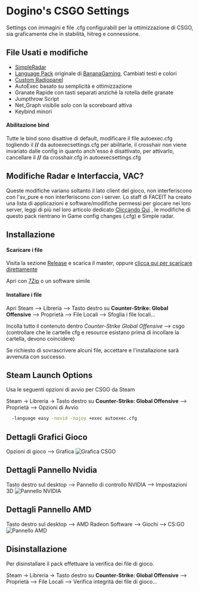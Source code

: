 
# Dogino's CSGO Settings

Settings con immagini e file .cfg configurabili per la ottimizzazione di CSGO, sia graficamente che in stabilità, hitreg e connessione.

## File Usati e modifiche

 - [SimpleRadar](https://readtldr.gg/simpleradar)
 - [Language Pack](https://maximhere.me/customizations/) originale di [BananaGaming](https://www.youtube.com/channel/UCPKbW1excf-E7Tmwom1AgkQ), Cambiati testi e colori
 - [Custom Radiopanel](https://steamcommunity.com/app/730/discussions/0/2552901289729641277/)
 - AutoExec basato su semplicità e ottimizzazione
 - Granate Rapide con tasti separati anziché la rotella delle granate
 - Jumpthrow Script
 - Net_Graph visibile solo con la scoreboard attiva
 - Keybind minori

#### Abilitazione bind
 Tutte le bind sono disattive di default, modificare il file autoexec.cfg togliendo il **//** da autoexecsettings.cfg per abilitarle, il crosshair non viene invariato dalle config in quanto anch'esso è disattivato, per attivarlo, cancellare il **//** da crosshair.cfg in autoexecsettings.cfg
 
## Modifiche Radar e Interfaccia, VAC?
Queste modifiche variano soltanto il lato client del gioco, non interferiscono con l'sv_pure e non interferiscono con i server. Lo staff di FACEIT ha creato una lista di applicazioni e software/modifiche permessi per giocare nei loro server, leggi di più nel loro articolo dedicato [Cliccando Qui](https://support.faceit.com/hc/en-us/articles/360015788779-What-is-deemed-to-be-a-cheat-) , le modifiche di questo pack rientrano in Game config changes (.cfg) e Simple radar.
## Installazione
#### Scaricare i file

Visita la sezione [Release](https://github.com/Dogino/CSGO-Settings/releases) e scarica il master, oppure [clicca qui per scaricare direttamente](https://github.com/Dogino/CSGO-Settings/archive/refs/heads/main.zip)

Apri con [7Zip](https://www.7-zip.org/download.html) o un software simile

#### Installare i file
Apri Steam --> Libreria --> Tasto destro su **Counter-Strike: Global Offensive** --> Proprietà --> File Locali --> Sfoglia i file locali...

Incolla tutto il contenuto dentro *Counter-Strike Global Offensive* --> csgo (controllare che le cartelle cfg e resource esistano prima di incollare la cartella, devono coincidere)

Se richiesto di sovrascrivere alcuni file, accettare e l'installazione sarà avvenuta con successo.

## Steam Launch Options
Usa le seguenti opzioni di avvio per CSGO da Steam

Steam -> Libreria -> Tasto destro su **Counter-Strike: Global Offensive** --> Proprietà --> Opzioni di Avvio

```bash
  -language easy -novid -nojoy +exec autoexec.cfg
```
    
## Dettagli Grafici Gioco
Opzioni di gioco --> Grafica
![Grafica CSGO](https://dogetech.it/csgo/csgografica.jpg)

## Dettagli Pannello Nvidia
Tasto destro sul desktop --> Pannello di controllo NVIDIA --> Impostazioni 3D
![Pannello NVIDIA](https://dogetech.it/csgo/nvidia.png)
## Dettagli Pannello AMD
Tasto destro sul desktop --> AMD Radeon Software --> Giochi --> CS:GO
![Pannello AMD](https://dogetech.it/csgo/amd.png)

## Disinstallazione
Per disinstallare il pack effettuare la verifica dei file di gioco.

Steam -> Libreria -> Tasto destro su **Counter-Strike: Global Offensive** --> Proprietà --> File Locali --> Verifica integrità dei file di gioco...


